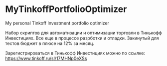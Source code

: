 # MyTinkoffPortfolioOptimizer
 My personal Tinkoff Investment portfolio optimizer
 
Набор скриптов для автоматизации и оптимизации торговли в Тинькофф Инвестициях. Все еще в процессе разрботки и отладки. Закинутый для тестов бюджет в плюсе на 12% за месяц.

Зарегистрироваться в Тинькофф Инвестициях можно по ссылке: https://www.tinkoff.ru/sl/17MHNp0eXSs



